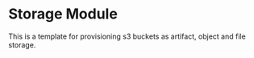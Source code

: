 # Storage Module

This is a template for provisioning s3 buckets as artifact, object and file storage.
